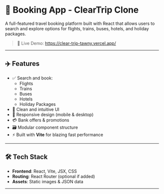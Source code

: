 # 🧳 Booking App - ClearTrip Clone

A full-featured travel booking platform built with React that allows users to search and explore options for flights, trains, buses, hotels, and holiday packages.

> 🔗 Live Demo: https://clear-trip-tawny.vercel.app/

---

## ✈️ Features

- ✅ Search and book:
  - Flights
  - Trains
  - Buses
  - Hotels
  - Holiday Packages
- 🧭 Clean and intuitive UI
- 📱 Responsive design (mobile & desktop)
- 💳 Bank offers & promotions
- 🗃️ Modular component structure
- ⚡ Built with **Vite** for blazing fast performance

---

## 🛠️ Tech Stack

- **Frontend**: React, Vite, JSX, CSS
- **Routing**: React Router (optional if added)
- **Assets**: Static images & JSON data

---



